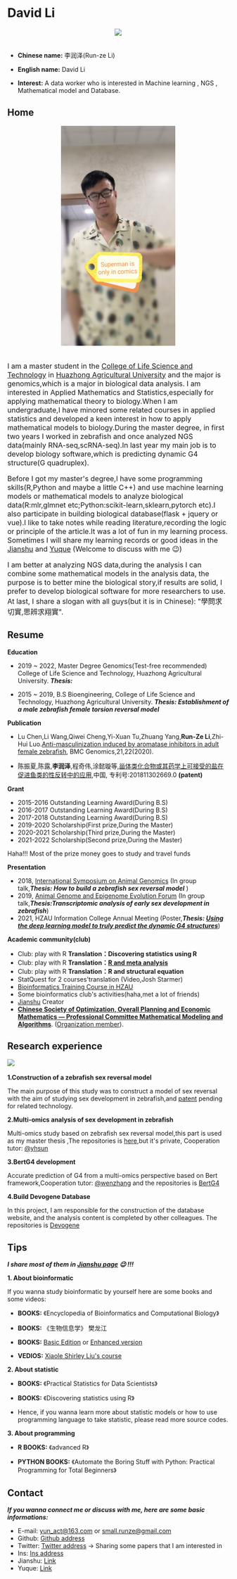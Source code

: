 # David Li
<div align=center>
  <img src="https://user-images.githubusercontent.com/47686371/153701311-09176a3f-73b6-496c-8f50-ea3c6035afaf.png">
</div>
<br>

* **Chinese name:** 李润泽(Run-ze Li)

* **English name:** David Li

* **Interest:** A data worker who is interested in Machine learning , NGS , Mathematical model and Database.

    
## Home
<div align=center>
  <img src="./fig.jpg" height='500px' width='260px'>
</div>
<br>

<font size=3>
  <p>
    I am a master student in the <a href='http://lst.hzau.edu.cn/'>College of Life Science and Technology</a> in <a href='http://www.hzau.edu.cn/'>Huazhong Agricultural University</a> and the major is genomics,which is a major in biological data analysis. I am interested in Applied Mathematics and Statistics,especially for applying mathematical theory to biology.When I am undergraduate,I have minored some related courses in applied statistics and developed a keen interest in how to apply mathematical models to biology.During the master degree, in first two years I worked in zebrafish and once analyzed NGS data(mainly RNA-seq,scRNA-seq).In last year my main job is to develop biology software,which is predicting dynamic G4 structure(G quadruplex).
  </p>
  <p>
    Before I got my master's degree,I have some programming skills(R,Python and maybe a little C++) and use machine learning models or mathematical models to analyze biological data(R:mlr,glmnet etc;Python:scikit-learn,sklearn,pytorch etc).I also participate in building biological database(flask + jquery or vue).I like to take notes while reading literature,recording the logic or principle of the article.It was a lot of fun in my learning process. Sometimes I will share my learning records or good ideas in the <a href='https://www.jianshu.com/u/ecfc4115cd90'>Jianshu</a> and <a href='https://www.yuque.com/u1629231/qd3xf6'>Yuque</a> (Welcome to discuss with me 😉)
  </p>
  <p>
     I am better at analyzing NGS data,during the analysis I can combine some mathematical models in the analysis data, the purpose is to better mine the biological story,if results are solid, I prefer to develop biological software for more researchers to use. At last, I share a slogan with all guys(but it is in Chinese): "學問求切實,思辨求翔實".
  </p>
</font>

## Resume

**Education**

  + 2019 ~ 2022, Master Degree Genomics(Test-free recommended) College of Life Science and Technology, Huazhong Agricultural University. ***Thesis:*** 
  
  + 2015 ~ 2019, B.S Bioengineering, College of Life Science and Technology, Huazhong Agricultural University. ***Thesis: Establishment of a male zebrafish female 
torsion reversal model*** 

**Publication**

+ Lu Chen,Li Wang,Qiwei Cheng,Yi-Xuan Tu,Zhuang Yang,**Run-Ze Li**,Zhi-Hui Luo.[Anti-masculinization induced by aromatase inhibitors in adult female zebrafish](item_2.md), BMC Genomics,21,22(2020).

+ 陈振夏,陈露,**李润泽**,程奇伟,涂懿璇等,[甾体类化合物或其药学上可接受的盐在促进鱼类的性反转中的应用](item_1.md),中国, 专利号:201811302669.0 **(patent)**

**Grant**

+ 2015-2016 Outstanding Learning Award(During B.S)
+ 2016-2017 Outstanding Learning Award(During B.S)
+ 2017-2018 Outstanding Learning Award(During B.S)
+ 2019-2020 Scholarship(First prize,During the Master)
+ 2020-2021 Scholarship(Third prize,During the Master)
+ 2021-2022 Scholarship(Second prize,During the Master)

Haha!!! Most of the prize money goes to study and travel funds

**Presentation**

+ 2018, [International Symposium on Animal Genomics](http://lst.hzau.edu.cn/info/1190/4550.htm) (In group talk,***Thesis: How to build a zebrafish sex reversal model*** )
+ 2019, [Animal Genome and Epigenome Evolution Forum](https://www.sohu.com/a/341272766_739387) (In group talk,***Thesis:Transcriptomic analysis of early sex development in zebrafish***)
+ 2021, HZAU Information College Annual Meeting (Poster,***Thesis: [Using the deep learning model to truly predict the dynamic G4 structures](item_3.md)***)

**Academic community(club)**

+ Club: play with R **Translation：Discovering statistics using R**
+ Club: play with R **Translation：[R and meta analysis](item_4.md)**
+ Club: play with R **Translation：R and structural equation**
+ StatQuest for 2 courses'translation (Video,Josh Starmer)
+ [Bioinformatics Training Course in HZAU](http://lst.hzau.edu.cn/info/1072/2597.htm)
+ Some bioinformatics club's activities(haha,met a lot of friends)
+ [Jianshu](https://www.jianshu.com/u/ecfc4115cd90) Creator
+ **[Chinese Society of Optimization, Overall Planning and Economic Mathematics — Professional Committee Mathematical Modeling and Algorithms](http://www.scope.org.cn/)**. ([Organization member](item_5.md)).

  
## Research experience
![](https://user-images.githubusercontent.com/47686371/153610012-797929c9-3e6f-425d-8a4d-6e2b85bdaa5a.jpg)


**1.Construction of a zebrafish sex reversal model**

The main purpose of this study was to construct a model of sex reversal with the aim of studying sex development in zebrafish,and [patent](item_1.md) pending for related technology.

**2.Multi-omics analysis of sex development in zebrafish**

Multi-omics study based on zebrafish sex reversal model,this part is used as my master thesis ,The repositories is [here](https://github.com/hzaurzli/Aquatic-institute),but it's private, Cooperation tutor: [@yhsun](http://people.ucas.ac.cn/~yhsun)

**3.BertG4 development**

Accurate prediction of G4 from a multi-omics perspective based on Bert framework,Cooperation tutor: [@wenzhang](http://coi.hzau.edu.cn/info/1162/4523.htm) and the repositories is [BertG4](https://github.com/hzaurzli/BertG4)

**4.Build Devogene Database**

In this project, I am responsible for the construction of the database website, and the analysis content is completed by other colleagues. The repositories is [Devogene](https://github.com/hzaurzli/ddglnc)


## Tips

***I share most of them in [Jianshu page](https://www.jianshu.com/u/ecfc4115cd90) 😉 !!!***

**1. About bioinformatic**

If you wanna study bioinformatic by yourself here are some books and some videos:

* **BOOKS:** 《Encyclopedia of Bioinformatics and Computational Biology》

* **BOOKS:** 《生物信息学》 樊龙江
  
* **BOOKS:** [Basic Edition](https://lulab2.gitbook.io/teaching/) or [Enhanced version](https://lulab1.gitbook.io/teaching/)

* **VEDIOS:** [Xiaole Shirley Liu's course](https://links.jianshu.com/go?to=https%3A%2F%2Fcanvas.harvard.edu%2Fcourses%2F49497)


**2. About statistic**

* **BOOKS:** 《Practical Statistics for Data Scientists》

* **BOOKS:** 《Discovering statistics using R》

* Hence, if you wanna learn more about statistic models or how to use programming language to take statistic, please read more source codes.


**3. About programming**

* **R BOOKS:** 《advanced R》

* **PYTHON BOOKS:**  《Automate the Boring Stuff with Python: Practical Programming for Total Beginners》


## Contact
***If you wanna connect me or discuss with me, here are some basic informations:***

+ E-mail: yun_act@163.com or small.runze@gmail.com
+ Github: [Github address](https://github.com/hzaurzli/)
+ Twitter: [Twitter address](https://twitter.com/lirz96208886) -> Sharing some papers that I am interested in
+ Ins: [Ins address](https://www.instagram.com/small.runze/?hl=en)
+ Jianshu: [Link](https://www.jianshu.com/u/ecfc4115cd90)
+ Yuque: [Link](https://www.yuque.com/u1629231/qd3xf6)


